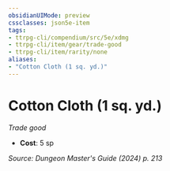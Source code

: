```yaml
---
obsidianUIMode: preview
cssclasses: json5e-item
tags:
- ttrpg-cli/compendium/src/5e/xdmg
- ttrpg-cli/item/gear/trade-good
- ttrpg-cli/item/rarity/none
aliases: 
- "Cotton Cloth (1 sq. yd.)"
---
```

# Cotton Cloth (1 sq. yd.)
*Trade good*  


- **Cost**: 5 sp

*Source: Dungeon Master's Guide (2024) p. 213*